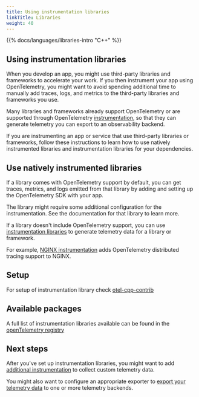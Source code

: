 ```yaml
---
title: Using instrumentation libraries
linkTitle: Libraries
weight: 40
---
```


{{% docs/languages/libraries-intro "C++" %}}


## Using instrumentation libraries


When you develop an app, you might use third-party libraries and frameworks to accelerate your work. If you then 
instrument your app using OpenTelemetry, you might want to avoid spending additional time to manually add traces, 
logs, and metrics to the third-party libraries and frameworks you use.

Many libraries and frameworks already support OpenTelemetry or are supported through OpenTelemetry
[instrumentation](https://opentelemetry.io/docs/concepts/instrumentation/libraries/),
so that they can generate telemetry you can export to an observability backend.

If you are instrumenting an app or service that use third-party libraries or frameworks, follow these instructions to 
learn how to use natively instrumented libraries and instrumentation libraries for your dependencies.


## Use natively instrumented libraries

If a library comes with OpenTelemetry support by default, you can get traces, metrics, and logs emitted from that 
library by adding and setting up the OpenTelemetry SDK with your app.

The library might require some additional configuration for the instrumentation. See the documentation for that 
library to learn more.


If a library doesn't include OpenTelemetry support, you can use
[instrumentation libraries](https://opentelemetry.io/docs/specs/otel/glossary/#instrumentation-library)
to generate telemetry data for a library or framework.

For example,
[NGINX instrumentation](https://github.com/open-telemetry/opentelemetry-cpp-contrib/tree/main/instrumentation/nginx)
adds OpenTelemetry distributed tracing support to NGINX.


## Setup

For setup of instrumentation library check [otel-cpp-contrib](https://github.com/open-telemetry/opentelemetry-cpp-contrib/tree/main/instrumentation)


## Available packages

A full list of instrumentation libraries available can be found in the [openTelemetry registry](https://opentelemetry.io/ecosystem/registry/?language=cpp&component=instrumentation)


## Next steps

After you've set up instrumentation libraries, you might want to add
[additional instrumentation](https://opentelemetry.io/docs/languages/cpp/instrumentation/) to collect
custom telemetry data.

You might also want to configure an appropriate exporter to
[export your telemetry data]( https://opentelemetry.io/docs/languages/cpp/exporters/) to one or more
telemetry backends.